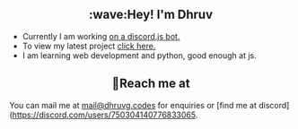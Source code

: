 <h2 align=center>:wave:Hey! I'm Dhruv </h2>

- Currently I am working [on a discord.js bot.](https://melody-bot.tech)
- To view my latest project [click here.](https://github.com/melody-bot/Melody)
- I am learning web development and python, good enough at js.

<h2 align=center>💬Reach me at</h2>

You can mail me at mail@dhruvg.codes for enquiries or [find me at discord](https://discord.com/users/750304140776833065.
